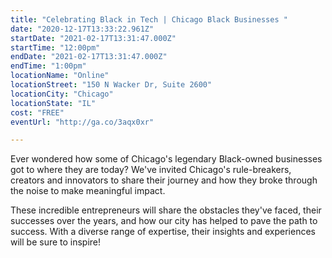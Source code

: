 ```yaml
---
title: "Celebrating Black in Tech | Chicago Black Businesses "
date: "2020-12-17T13:33:22.961Z"
startDate: "2021-02-17T13:31:47.000Z"
startTime: "12:00pm"
endDate: "2021-02-17T13:31:47.000Z"
endTime: "1:00pm"
locationName: "Online"
locationStreet: "150 N Wacker Dr, Suite 2600"
locationCity: "Chicago"
locationState: "IL"
cost: "FREE"
eventUrl: "http://ga.co/3aqx0xr"

---
```


Ever wondered how some of Chicago's legendary Black-owned businesses got to where they are today? We've invited Chicago's rule-breakers, creators and innovators to share their journey and how they broke through the noise to make meaningful impact.

These incredible entrepreneurs will share the obstacles they've faced, their successes over the years, and how our city has helped to pave the path to success. With a diverse range of expertise, their insights and experiences will be sure to inspire!

